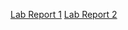 [Lab Report 1](https://syeinw.github.io/cse15l-lab-reports/LabReport1.html)
[Lab Report 2](https://syeinw.github.io/cse15l-lab-reports/LabReport2.html)
